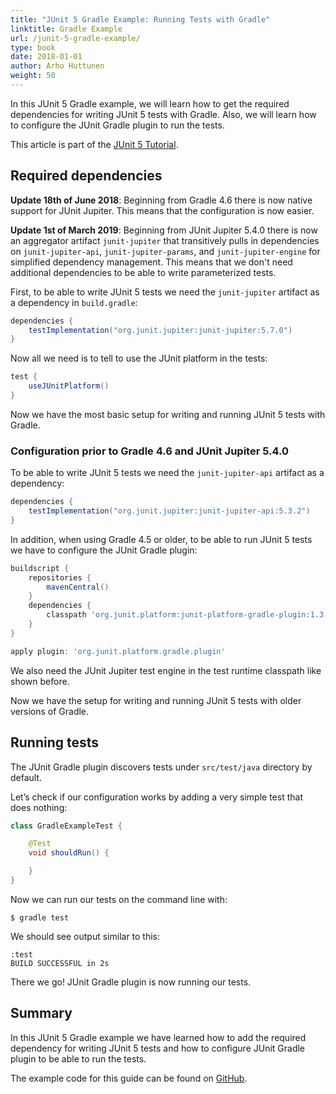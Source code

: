 ```yaml
---
title: "JUnit 5 Gradle Example: Running Tests with Gradle"
linktitle: Gradle Example
url: /junit-5-gradle-example/
type: book
date: 2018-01-01
author: Arho Huttunen
weight: 50
---
```


In this JUnit 5 Gradle example, we will learn how to get the required dependencies for writing JUnit 5 tests with Gradle. Also, we will learn how to configure the JUnit Gradle plugin to run the tests.

This article is part of the [JUnit 5 Tutorial](/junit-5-tutorial).

## Required dependencies

**Update 18th of June 2018**: Beginning from Gradle 4.6 there is now native support for JUnit Jupiter. This means that the configuration is now easier.

**Update 1st of March 2019**: Beginning from JUnit Jupiter 5.4.0 there is now an aggregator artifact `junit-jupiter` that transitively pulls in dependencies on `junit-jupiter-api`, `junit-jupiter-params`, and `junit-jupiter-engine` for simplified dependency management. This means that we don't need additional dependencies to be able to write parameterized tests.

First, to be able to write JUnit 5 tests we need the `junit-jupiter` artifact as a dependency in `build.gradle`:

```groovy
dependencies {
    testImplementation("org.junit.jupiter:junit-jupiter:5.7.0")
}
```

Now all we need is to tell to use the JUnit platform in the tests:

```groovy
test {
    useJUnitPlatform()
}
```

Now we have the most basic setup for writing and running JUnit 5 tests with Gradle.

### Configuration prior to Gradle 4.6 and JUnit Jupiter 5.4.0

To be able to write JUnit 5 tests we need the `junit-jupiter-api` artifact as a dependency:

```groovy
dependencies {
    testImplementation("org.junit.jupiter:junit-jupiter-api:5.3.2")
}
```

In addition, when using Gradle 4.5 or older, to be able to run JUnit 5 tests we have to configure the JUnit Gradle plugin:

```groovy
buildscript {
    repositories {
        mavenCentral()
    }
    dependencies {
        classpath 'org.junit.platform:junit-platform-gradle-plugin:1.3.2'
    }
}

apply plugin: 'org.junit.platform.gradle.plugin'
```

We also need the JUnit Jupiter test engine in the test runtime classpath like shown before.

Now we have the setup for writing and running JUnit 5 tests with older versions of Gradle.

## Running tests

The JUnit Gradle plugin discovers tests under `src/test/java` directory by default.

Let’s check if our configuration works by adding a very simple test that does nothing:

```java
class GradleExampleTest {

    @Test
    void shouldRun() {

    }
}
```

Now we can run our tests on the command line with:

```
$ gradle test
```

We should see output similar to this:

```
:test
BUILD SUCCESSFUL in 2s
```

There we go! JUnit Gradle plugin is now running our tests.

## Summary

In this JUnit 5 Gradle example we have learned how to add the required dependency for writing JUnit 5 tests and how to configure JUnit Gradle plugin to be able to run the tests.

The example code for this guide can be found on [GitHub](https://github.com/arhohuttunen/junit5-examples/tree/master/junit5-gradle).

